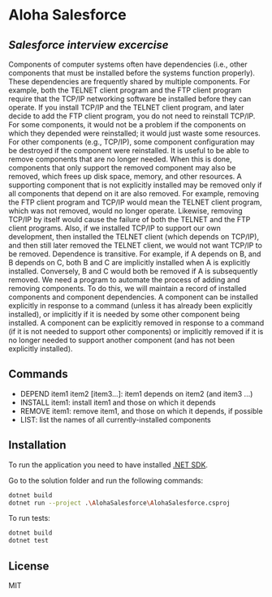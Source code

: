 # Aloha Salesforce

## _Salesforce interview excercise_

Components of computer systems often have dependencies (i.e., other components that must be installed before the systems function properly). These dependencies are frequently shared by multiple components. For example, both the TELNET client program and the FTP client program require that the TCP/IP networking software be installed before they can operate. If you install TCP/IP and the TELNET client program, and later decide to add the FTP client program, you do not need to reinstall TCP/IP.
For some components, it would not be a problem if the components on which they depended were reinstalled; it would just waste some resources. For other components (e.g., TCP/IP), some component configuration may be destroyed if the component were reinstalled.
It is useful to be able to remove components that are no longer needed. When this is done, components that only support the removed component may also be removed, which frees up disk space, memory, and other resources. A supporting component that is not explicitly installed may be removed only if all components that depend on it are also removed. For example, removing the FTP client program and TCP/IP would mean the TELNET client program, which was not removed, would no longer operate. Likewise, removing TCP/IP by itself would cause the failure of both the TELNET and the FTP client programs. Also, if we installed TCP/IP to support our own development, then installed the TELNET client (which depends on TCP/IP), and then still later removed the TELNET client, we would not want TCP/IP to be removed. 
Dependence is transitive. For example, if A depends on B, and B depends on C, both B and C are implicitly installed when A is explicitly installed. Conversely, B and C would both be removed if A is subsequently removed. We need a program to automate the process of adding and removing components. To do this, we will maintain a record of installed components and component dependencies. A component can be installed explicitly in response to a command (unless it has already been explicitly installed), or implicitly if it is needed by some other component being installed. A component can be explicitly removed in response to a command (if it is not needed to support other components) or implicitly removed if it is no longer needed to support another component (and has not been explicitly installed).


## Commands

- DEPEND item1 item2 [item3...]: item1 depends on item2 (and item3 ...)
- INSTALL item1: install item1 and those on which it depends
- REMOVE item1: remove item1, and those on which it depends, if possible
- LIST: list the names of all currently-installed components



## Installation

To run the application you need to have installed [.NET SDK](https://docs.microsoft.com/en-us/dotnet/core/install/windows).

Go to the solution folder and run the following commands:

```sh
dotnet build
dotnet run --project .\AlohaSalesforce\AlohaSalesforce.csproj
```

To run tests:

```sh
dotnet build
dotnet test
```


## License

MIT
